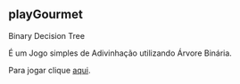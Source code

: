 ## playGourmet
Binary Decision Tree

É um Jogo simples de Adivinhação utilizando Árvore Binária.

Para jogar clique [aqui](https://github.com/marleiSilveira/playGourmet/blob/main/out/artifacts/playGourmet_jar/playGourmet.jar).
